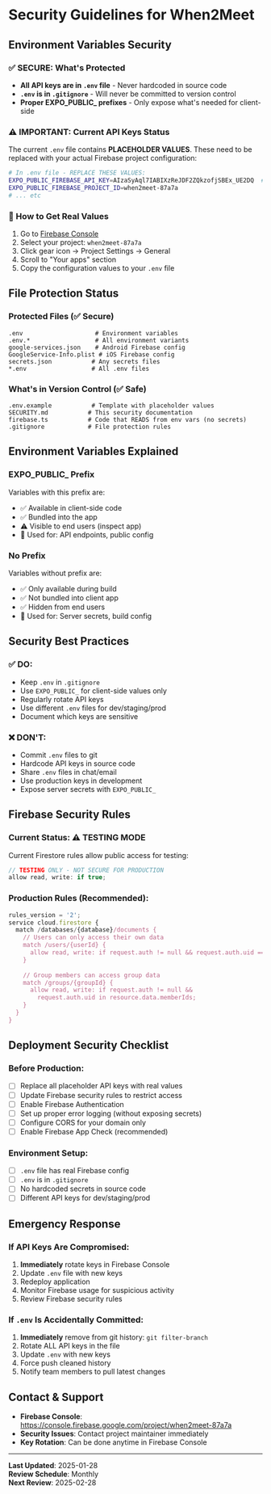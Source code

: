 # Security Guidelines for When2Meet

## Environment Variables Security

### ✅ SECURE: What's Protected
- **All API keys are in `.env` file** - Never hardcoded in source code
- **`.env` is in `.gitignore`** - Will never be committed to version control
- **Proper EXPO_PUBLIC_ prefixes** - Only expose what's needed for client-side

### ⚠️ IMPORTANT: Current API Keys Status
The current `.env` file contains **PLACEHOLDER VALUES**. These need to be replaced with your actual Firebase project configuration:

```bash
# In .env file - REPLACE THESE VALUES:
EXPO_PUBLIC_FIREBASE_API_KEY=AIzaSyAql7IABIXzReJDF2ZQkzofjSBEx_UE2DQ  # ← PLACEHOLDER
EXPO_PUBLIC_FIREBASE_PROJECT_ID=when2meet-87a7a                        # ← PLACEHOLDER
# ... etc
```

### 🔧 How to Get Real Values
1. Go to [Firebase Console](https://console.firebase.google.com/)
2. Select your project: `when2meet-87a7a`
3. Click gear icon → Project Settings → General
4. Scroll to "Your apps" section
5. Copy the configuration values to your `.env` file

## File Protection Status

### Protected Files (✅ Secure)
```
.env                    # Environment variables
.env.*                  # All environment variants  
google-services.json    # Android Firebase config
GoogleService-Info.plist # iOS Firebase config
secrets.json           # Any secrets files
*.env                  # All .env files
```

### What's in Version Control (✅ Safe)
```
.env.example           # Template with placeholder values
SECURITY.md           # This security documentation
firebase.ts           # Code that READS from env vars (no secrets)
.gitignore            # File protection rules
```

## Environment Variables Explained

### EXPO_PUBLIC_ Prefix
Variables with this prefix are:
- ✅ Available in client-side code
- ✅ Bundled into the app
- ⚠️ Visible to end users (inspect app)
- 🎯 Used for: API endpoints, public config

### No Prefix
Variables without prefix are:
- ✅ Only available during build
- ✅ Not bundled into client app
- ✅ Hidden from end users
- 🎯 Used for: Server secrets, build config

## Security Best Practices

### ✅ DO:
- Keep `.env` in `.gitignore`
- Use `EXPO_PUBLIC_` for client-side values only
- Regularly rotate API keys
- Use different `.env` files for dev/staging/prod
- Document which keys are sensitive

### ❌ DON'T:
- Commit `.env` files to git
- Hardcode API keys in source code
- Share `.env` files in chat/email
- Use production keys in development
- Expose server secrets with `EXPO_PUBLIC_`

## Firebase Security Rules

### Current Status: ⚠️ TESTING MODE
Current Firestore rules allow public access for testing:
```javascript
// TESTING ONLY - NOT SECURE FOR PRODUCTION
allow read, write: if true;
```

### Production Rules (Recommended):
```javascript
rules_version = '2';
service cloud.firestore {
  match /databases/{database}/documents {
    // Users can only access their own data
    match /users/{userId} {
      allow read, write: if request.auth != null && request.auth.uid == userId;
    }
    
    // Group members can access group data
    match /groups/{groupId} {
      allow read, write: if request.auth != null && 
        request.auth.uid in resource.data.memberIds;
    }
  }
}
```

## Deployment Security Checklist

### Before Production:
- [ ] Replace all placeholder API keys with real values
- [ ] Update Firebase security rules to restrict access
- [ ] Enable Firebase Authentication
- [ ] Set up proper error logging (without exposing secrets)
- [ ] Configure CORS for your domain only
- [ ] Enable Firebase App Check (recommended)

### Environment Setup:
- [ ] `.env` file has real Firebase config
- [ ] `.env` is in `.gitignore`
- [ ] No hardcoded secrets in source code
- [ ] Different API keys for dev/staging/prod

## Emergency Response

### If API Keys Are Compromised:
1. **Immediately** rotate keys in Firebase Console
2. Update `.env` file with new keys
3. Redeploy application
4. Monitor Firebase usage for suspicious activity
5. Review Firebase security rules

### If `.env` Is Accidentally Committed:
1. **Immediately** remove from git history: `git filter-branch`
2. Rotate ALL API keys in the file
3. Update `.env` with new keys
4. Force push cleaned history
5. Notify team members to pull latest changes

## Contact & Support

- **Firebase Console**: https://console.firebase.google.com/project/when2meet-87a7a
- **Security Issues**: Contact project maintainer immediately
- **Key Rotation**: Can be done anytime in Firebase Console

---
**Last Updated**: 2025-01-28  
**Review Schedule**: Monthly  
**Next Review**: 2025-02-28